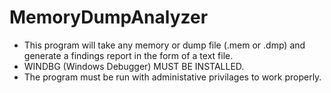 # MemoryDumpAnalyzer
- This program will take any memory or dump file (.mem or .dmp) and generate a findings report in the form of a text file.
-  WINDBG (Windows Debugger) MUST BE INSTALLED.
-  The program must be run with administative privilages to work properly.
